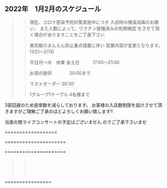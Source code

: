 ## 2022年　1月2月のスケジュール
 

>>
>> 現在、コロナ感染予防対策実施中につき
>> 入店時の検温消毒のお願い、
>> また人数によって、ワクチン接種済みの有無確認
>> をさせて頂く場合がありますことをご了承下さい
>>
>> 東京都のまんえん防止重点措置に伴い
>> 営業内容が変更となります。(1/21〜2/13)
>>
>> 平日月〜木　休業
>> 金土日　　　17:00〜21:00
>>
>>
>>    お酒の提供　　　　20:00まで
>>
>>    ラストオーダー    20:30
>>
>>    1グループ1テーブル 4名様まで
>>
>>      
>>

>>



3密回避のため座席数を減らしております。
お客様の入店数制限を設けさせて頂きますがご理解ご了承のほどよろしくお願い致します!!

>>
>>
>>

当面の間ライブコンサートの予定はございません
のでご了承下さいませ

>>
>>
>>




==================




>>
>>
>>
>>    
>>
>>
>>    
>>    

=====================
>>
>>
>>
>>
>>    
>>    


=====================
>>
>> <br/>
>>
>> 
>> 
>> <br/>
>>
>> 
>>
>>
>> <br/>
>>
>>
>> 
>>
>>  
>>
>>
>>


 ================

